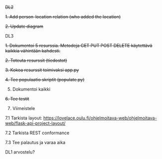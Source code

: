 ~~DL2~~

~~1. Add person-location relation (who added the location)~~

~~2. Update diagram~~

DL3

~~1. Dokumentoi 5 resurssia. Metodeja GET PUT POST DELETE käytettävä kaikkia vähintään kahdesti.~~

~~2. Toteuta resurssit (tiedostot)~~

~~3. Kokoa resurssit toimivaksi app.py~~

~~4. Tee populaatio skriptit (populate.py)~~

5. Dokumentoi kaikki

~~6. Tee testit~~

7. Viimeistele

7.1 Tarkista layout: https://lovelace.oulu.fi/ohjelmoitava-web/ohjelmoitava-web/flask-api-project-layout/

7.2 Tarkista REST conformance

7.3 Tee palautus ja varaa aika

DL1 arvostelu?
